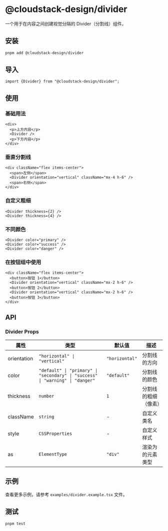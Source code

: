 # @cloudstack-design/divider

一个用于在内容之间创建视觉分隔的 Divider（分割线）组件。

## 安装

```bash
pnpm add @cloudstack-design/divider
```

## 导入

```tsx
import {Divider} from "@cloudstack-design/divider";
```

## 使用

### 基础用法

```tsx
<div>
  <p>上方内容</p>
  <Divider />
  <p>下方内容</p>
</div>
```

### 垂直分割线

```tsx
<div className="flex items-center">
  <span>左侧</span>
  <Divider orientation="vertical" className="mx-4 h-6" />
  <span>右侧</span>
</div>
```

### 自定义粗细

```tsx
<Divider thickness={2} />
<Divider thickness={4} />
```

### 不同颜色

```tsx
<Divider color="primary" />
<Divider color="success" />
<Divider color="danger" />
```

### 在按钮组中使用

```tsx
<div className="flex items-center">
  <button>按钮 1</button>
  <Divider orientation="vertical" className="mx-2 h-6" />
  <button>按钮 2</button>
  <Divider orientation="vertical" className="mx-2 h-6" />
  <button>按钮 3</button>
</div>
```

## API

### Divider Props

| 属性        | 类型                                                                          | 默认值         | 描述                 |
| ----------- | ----------------------------------------------------------------------------- | -------------- | -------------------- |
| orientation | `"horizontal" \| "vertical"`                                                  | `"horizontal"` | 分割线的方向         |
| color       | `"default" \| "primary" \| "secondary" \| "success" \| "warning" \| "danger"` | `"default"`    | 分割线的颜色         |
| thickness   | `number`                                                                      | `1`            | 分割线的粗细（像素） |
| className   | `string`                                                                      | -              | 自定义类名           |
| style       | `CSSProperties`                                                               | -              | 自定义样式           |
| as          | `ElementType`                                                                 | `"div"`        | 渲染为的元素类型     |

## 示例

查看更多示例，请参考 `examples/divider.example.tsx` 文件。

## 测试

```bash
pnpm test
```
